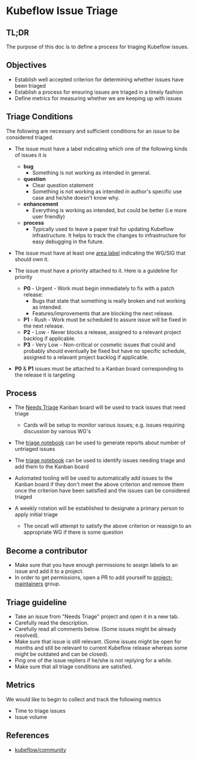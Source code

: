# Kubeflow Issue Triage

## TL;DR

The purpose of this doc is to define a process for triaging Kubeflow issues.

## Objectives

* Establish well accepted criterion for determining whether issues have been triaged
* Establish a process for ensuring issues are triaged in a timely fashion
* Define metrics for measuring whether we are keeping up with issues

## Triage Conditions

The following are necessary and sufficient conditions for an issue to be considered triaged.

* The issue must have a label indicating which one of the following kinds of issues it is
  
  * **bug**
    * Something is not working as intended in general.
  * **question**
    * Clear question statement
    * Something is not working as intended in author's specific use case and he/she doesn't know why.
  * **enhancement**
    * Everything is working as intended, but could be better (i.e more user friendly)
  * **process**
    * Typically used to leave a paper trail for updating Kubeflow infrastructure. It helps to track the changes to infrastructure for easy debugging in the future.

* The issue must have at least one [area label](https://github.com/kubeflow/community/blob/master/labels-owners.yaml) indicating the WG/SIG that should own it.

* The issue must have a priority attached to it. Here is a guideline for priority

  * **P0** - Urgent - Work must begin immediately to fix with a patch release:
    * Bugs that state that something is really broken and not working as intended.
    * Features/improvements that are blocking the next release.
  * **P1** - Rush - Work must be scheduled to assure issue will be fixed in the next release.
  * **P2** - Low - Never blocks a release, assigned to a relevant project backlog if applicable.
  * **P3** - Very Low - Non-critical or cosmetic issues that could and probably should eventually be fixed but have no specific schedule, assigned to a relavant project backlog if applicable.

* **P0** & **P1** issues must be attached to a Kanban board corresponding to the release it is targeting

## Process

* The [Needs Triage](https://github.com/orgs/kubeflow/projects/26) Kanban board will be used to track issues that need triage

  * Cards will be setup to monitor various issues; e.g. issues requiring discussion by various WG's

* The [triage notebook](https://github.com/kubeflow/code-intelligence/blob/master/py/code_intelligence/triage.ipynb) can be used to generate reports about number of untriaged issues

* The [triage notebook](https://github.com/kubeflow/code-intelligence/blob/master/py/code_intelligence/triage.ipynb) can be used to identify issues needing triage and add them to the Kanban board

* Automated tooling will be used to automatically add issues to the Kanban board if they don't meet the above criterion and remove them once the criterion have
  been satisfied and the issues can be considered triaged

* A weekly rotation will be established to designate a primary person to apply initial triage

  * The oncall will attempt to satisfy the above criterion or reassign to an appropriate WG if there is some question

## Become a contributor

* Make sure that you have enough permissions to assign labels to an issue and add it to a project.
* In order to get permissions, open a PR to add yourself to [project-maintainers](https://github.com/kubeflow/internal-acls/blob/4e44f623ea4df32132b2e8a973ed0f0dce4f4139/github-orgs/kubeflow/org.yaml#L389) group.

## Triage guideline

* Take an issue from "Needs Triage" project and open it in a new tab.
* Carefully read the description.
* Carefully read all comments below. (Some issues might be already resolved).
* Make sure that issue is still relevant. (Some issues might be open for months and still be relevant to current Kubeflow release whereas some might be outdated and can be closed).
* Ping one of the issue repliers if he/she is not replying for a while.
* Make sure that all triage conditions are satisfied.

## Metrics

We would like to begin to collect and track the following metrics

* Time to triage issues
* Issue volume

## References

* [kubeflow/community](https://github.com/kubeflow/community/issues/280)